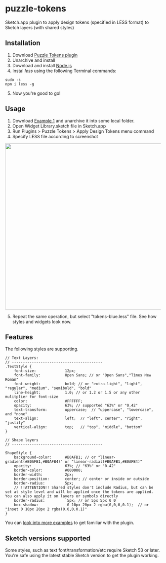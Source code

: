 # puzzle-tokens
Sketch.app plugin to apply design tokens (specified in LESS format) to Sketch layers (with shared styles)

## Installation
1. Download [Puzzle Tokens plugin](https://github.com/ingrammicro/puzzle-tokens/raw/master/PuzzleTokens.sketchplugin.zip)
2. Unarchive and install
3. Download and install [Node.js](https://nodejs.org/en/download/)
4. Instal _less_ using the following Terminal commands:
```
sudo -s  
npm i less -g 
```
5. Now you're good to go!

## Usage
1. Download [Example 1](https://github.com/ingrammicro/puzzle-tokens/raw/master/Examples/One.zip) and unarchive it into some local folder.
2. Open Widget Library.sketch file in Sketch.app
3. Run Plugins > Puzzle Tokens > Apply Design Tokens menu command
4. Specify LESS file according to screenshot

<img width="755" height="538" src="https://raw.githubusercontent.com/ingrammicro/puzzle-tokens/master/Examples/One/Illustration.png"/>

5. Repeat the same operation, but select "tokens-blue.less" file. See how styles and widgets look now.


## Features
The following styles are supporting.
```
// Text Layers:
// -----------------------------------------
.TextStyle {
    font-size:             12px;   
    font-family:           Open Sans; // or "Open Sans","Times New Roman"
    font-weight:           bold; // or "extra-light", "light", "regular", "medium", "semibold", "bold"
    line-height:           1.0; // or 1.2 or 1.5 or any other mulitplier for font-size
    color:                 #FFFFFF;
    opacity:               63%; // supported "63%" or "0.42"
    text-transform:        uppercase;  // "uppercase", "lowercase", and "none"
    text-align:            left;  // "left", center", "right", "justify"
    vertical-align:        top;   // "top", "middle", "bottom"
}

// Shape layers
// -----------------------------------------

ShapeStyle {
    background-color:      #B0AFB1; // or "linear-gradient(#B0AFB1,#B0AFB4)" or "linear-radial(#B0AFB1,#B0AFB4)"
    opacity:               63%; // "63%" or "0.42"
    border-color:          #000000;
    border-width:          2px;
    border-position:       center; // center or inside or outside
    border-radius:         5px;
    // !!ATTENTION!! Shared styles don't include Radius, but can be set at style level and will be applied once the tokens are applied. You can also apply it on layers or symbols directly
    border-radius:          5px; // or 5px 5px 0 0
    box-shadow:             0 10px 20px 2 rgba(0,0,0,0.1);  // or "inset 0 10px 20px 2 rgba(0,0,0,0.1)"
}
```


You can [look into more examples](https://github.com/ingrammicro/puzzle-tokens/tree/master/Examples) to get familiar with the plugin.

## Sketch versions supported
Some styles, such as text font/transformation/etc require Sketch 53 or later. You're safe using the latest stable Sketch version to get the plugin working.
